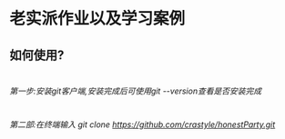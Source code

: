 # 老实派作业以及学习案例

## 如何使用?
#
#
###### 第一步:安装git客户端,安装完成后可使用git --version查看是否安装完成
#
#
###### 第二部:在终端输入 git clone https://github.com/crastyle/honestParty.git





